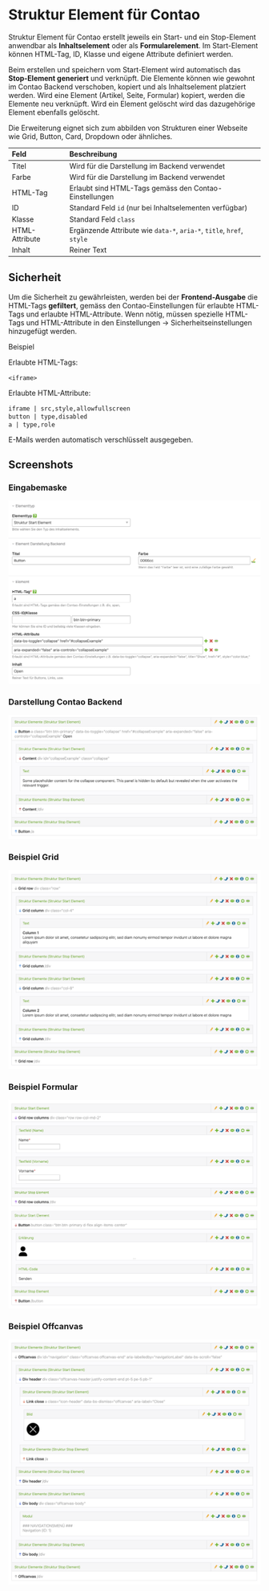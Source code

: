# Struktur Element für Contao

Struktur Element für Contao erstellt jeweils ein Start- und ein Stop-Element anwendbar als **Inhaltselement** oder als **Formularelement**. Im Start-Element können HTML-Tag, ID, Klasse und eigene Attribute definiert werden.

Beim erstellen und speichern vom Start-Element wird automatisch das **Stop-Element generiert** und verknüpft. Die Elemente können wie gewohnt im Contao Backend verschoben, kopiert und als Inhaltselement platziert werden. Wird eine Element (Artikel, Seite, Formular) kopiert, werden die Elemente neu verknüpft. Wird ein Element gelöscht wird das dazugehörige Element ebenfalls gelöscht.

Die Erweiterung eignet sich zum abbilden von Strukturen einer Webseite wie Grid, Button, Card, Dropdown oder ähnliches. 


| Feld | Beschreibung |
| :--- | :--- |
| Titel | Wird für die Darstellung im Backend verwendet |
| Farbe | Wird für die Darstellung im Backend verwendet |
| HTML-Tag | Erlaubt sind HTML-Tags gemäss den Contao-Einstellungen |
| ID | Standard Feld `id` (nur bei Inhaltselementen verfügbar) |
| Klasse | Standard Feld `class` |
| HTML-Attribute | Ergänzende Attribute wie `data-*`, `aria-*`, `title`, `href`, `style` |
| Inhalt | Reiner Text |

## Sicherheit
Um die Sicherheit zu gewährleisten, werden bei der **Frontend-Ausgabe** die HTML-Tags **gefiltert**, gemäss den Contao-Einstellungen für erlaubte HTML-Tags und erlaubte HTML-Attribute. Wenn nötig, müssen spezielle HTML-Tags und HTML-Attribute in den Einstellungen -> Sicherheitseinstellungen hinzugefügt werden.

Beispiel

Erlaubte HTML-Tags: 
```
<iframe>
```
Erlaubte HTML-Attribute:
```
iframe | src,style,allowfullscreen
button | type,disabled
a | type,role
```
E-Mails werden automatisch verschlüsselt ausgegeben.



## Screenshots

### Eingabemaske
![Alt text](docs/structure_start.png?raw=true "struture element start")

### Darstellung Contao Backend
![Alt text](docs/structure_start_buttonbackend.png?raw=true "struture element backend")

### Beispiel Grid
![Alt text](docs/structure_start_grid.png?raw=true "struture element grid")

### Beispiel Formular
![Alt text](docs/structure_start_formularbackend.png?raw=true "struture element formular")

### Beispiel Offcanvas
![Alt text](docs/offcanvas.png?raw=true "offcanvas")


